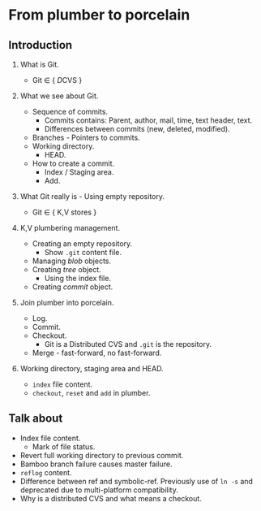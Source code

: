 # From plumber to porcelain

## Introduction

1. What is Git.
    * Git ∈ { *D*CVS }

1. What we see about Git.
    * Sequence of commits.
        * Commits contains: Parent, author, mail, time, text header, text.
        * Differences between commits (new, deleted, modified).
    * Branches - Pointers to commits.
    * Working directory.
        * HEAD.
    * How to create a commit.
        * Index / Staging area.
        * Add.

1. What Git really is - Using empty repository.
    * Git ∈ { K,V stores }

1. K,V plumbering management.
    * Creating an empty repository.
        * Show `.git` content file.
    * Managing _blob_ objects.
    * Creating _tree_ object.
        * Using the index file.
    * Creating _commit_ object.

1. Join plumber into porcelain.
    * Log.
    * Commit.
    * Checkout.
        * Git is a Distributed CVS and `.git` is the repository.
    * Merge - fast-forward, no fast-forward.

1. Working directory, staging area and HEAD.
    * `index` file content.
    * `checkout`, `reset` and `add` in plumber.

## Talk about

* Index file content.
    * Mark of file status.
* Revert full working directory to previous commit.
* Bamboo branch failure causes master failure.
* `reflog` content.
* Difference between ref and symbolic-ref. Previously use of `ln -s` and
  deprecated due to multi-platform compatibility.
* Why is a distributed CVS and what means a checkout.